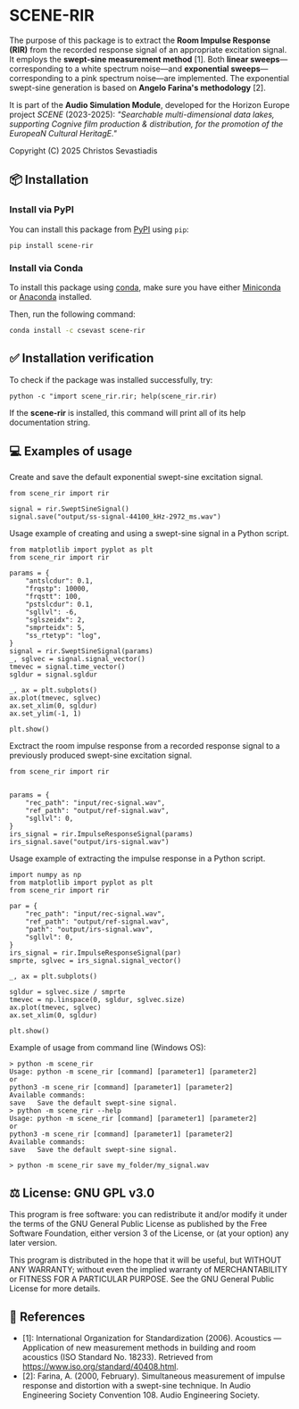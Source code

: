 # SCENE-RIR

The purpose of this package is to extract the **Room Impulse Response (RIR)** from the 
recorded response signal of an appropriate excitation signal. It employs the **swept-sine 
measurement method** [1]. Both **linear sweeps**—corresponding to a white spectrum
noise—and **exponential sweeps**—corresponding to a pink spectrum noise—are implemented.
 The exponential swept-sine generation is based on **Angelo Farina's methodology** [2].

It is part of the  **Audio Simulation Module**, developed for the Horizon Europe project *SCENE* (2023-2025):
*"Searchable multi-dimensional data lakes, supporting Cognive film production & distribution, for the promotion of the EuropeaN Cultural HeritagE."*

Copyright (C) 2025 Christos Sevastiadis

## 📦 Installation

### Install via PyPI

You can install this package from [PyPI](https://pypi.org) using `pip`:

```
pip install scene-rir
```

### Install via Conda

To install this package using [conda](https://docs.conda.io), make sure you have either [Miniconda](https://docs.conda.io/en/latest/miniconda.html) or [Anaconda](https://www.anaconda.com/products/distribution) installed.

Then, run the following command:

```bash
conda install -c csevast scene-rir
```

## ✅ Installation verification
To check if the package was installed successfully, try:
```
python -c "import scene_rir.rir; help(scene_rir.rir)
```
If the **scene-rir** is installed, this command will print all of its help documentation
string.

## 💻 Examples of usage
Create and save the default exponential swept-sine excitation signal.
```        
from scene_rir import rir

signal = rir.SweptSineSignal()
signal.save("output/ss-signal-44100_kHz-2972_ms.wav")
```

Usage example of creating and using a swept-sine signal in a Python script.
```
from matplotlib import pyplot as plt
from scene_rir import rir

params = {
    "antslcdur": 0.1,
    "frqstp": 10000,
    "frqstt": 100,
    "pstslcdur": 0.1,
    "sgllvl": -6,
    "sglszeidx": 2,
    "smprteidx": 5,
    "ss_rtetyp": "log",
}
signal = rir.SweptSineSignal(params)
_, sglvec = signal.signal_vector()
tmevec = signal.time_vector()
sgldur = signal.sgldur

_, ax = plt.subplots()
ax.plot(tmevec, sglvec)
ax.set_xlim(0, sgldur)
ax.set_ylim(-1, 1)

plt.show()
```

Exctract the room impulse response from a recorded response signal to a
previously produced swept-sine excitation signal.

```
from scene_rir import rir


params = {
    "rec_path": "input/rec-signal.wav",
    "ref_path": "output/ref-signal.wav",
    "sgllvl": 0,
}
irs_signal = rir.ImpulseResponseSignal(params)
irs_signal.save("output/irs-signal.wav")
```

Usage example of extracting the impulse response in a Python script.
```
import numpy as np
from matplotlib import pyplot as plt
from scene_rir import rir

par = {
    "rec_path": "input/rec-signal.wav",
    "ref_path": "output/ref-signal.wav",
    "path": "output/irs-signal.wav",
    "sgllvl": 0,
}
irs_signal = rir.ImpulseResponseSignal(par)
smprte, sglvec = irs_signal.signal_vector()

_, ax = plt.subplots()

sgldur = sglvec.size / smprte
tmevec = np.linspace(0, sgldur, sglvec.size)
ax.plot(tmevec, sglvec)
ax.set_xlim(0, sgldur)

plt.show()
```

Example of usage from command line (Windows OS):
```
> python -m scene_rir
Usage: python -m scene_rir [command] [parameter1] [parameter2]
or
python3 -m scene_rir [command] [parameter1] [parameter2]
Available commands:
save   Save the default swept-sine signal.
> python -m scene_rir --help
Usage: python -m scene_rir [command] [parameter1] [parameter2]
or
python3 -m scene_rir [command] [parameter1] [parameter2]
Available commands:
save   Save the default swept-sine signal.

> python -m scene_rir save my_folder/my_signal.wav
```

## ⚖️ License: GNU GPL v3.0

This program is free software: you can redistribute it and/or modify
it under the terms of the GNU General Public License as published by
the Free Software Foundation, either version 3 of the License, or
(at your option) any later version.

This program is distributed in the hope that it will be useful,
but WITHOUT ANY WARRANTY; without even the implied warranty of
MERCHANTABILITY or FITNESS FOR A PARTICULAR PURPOSE.  See the
GNU General Public License for more details.

## 📖 References

- [1]: International Organization for Standardization (2006). Acoustics — Application of new measurement methods in building and room acoustics (ISO Standard No. 18233). Retrieved from https://www.iso.org/standard/40408.html.
- [2]: Farina, A. (2000, February). Simultaneous measurement of impulse response and distortion with a swept-sine technique. In Audio Engineering Society Convention 108. Audio Engineering Society.
